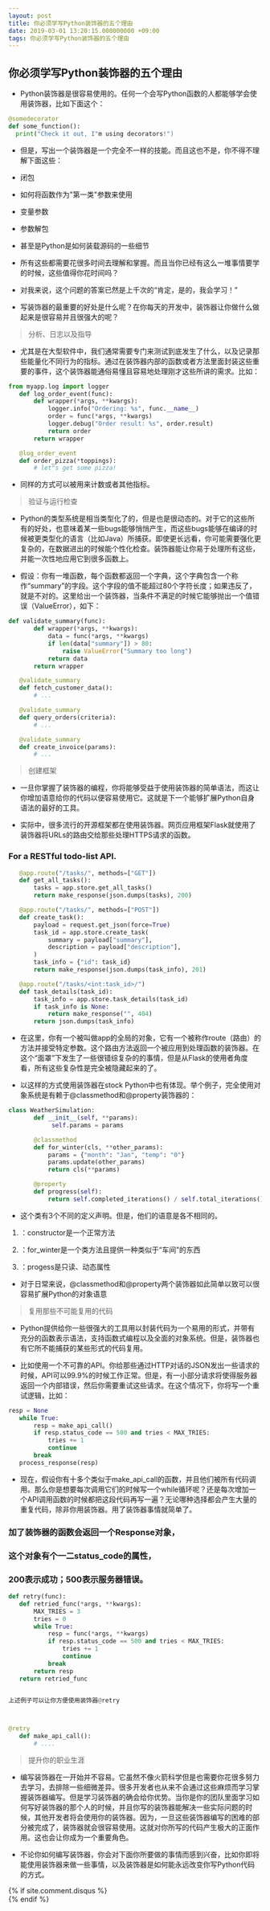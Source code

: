 ```yaml
---
layout: post
title: 你必须学写Python装饰器的五个理由
date: 2019-03-01 13:20:15.000000000 +09:00
tags: 你必须学写Python装饰器的五个理由
---
```


## 你必须学写Python装饰器的五个理由
- Python装饰器是很容易使用的。任何一个会写Python函数的人都能够学会使用装饰器，比如下面这个：


```python
@somedecorator
def some_function():
  print("Check it out, I"m using decorators!")
```


- 但是，写出一个装饰器是一个完全不一样的技能。而且这也不是，你不得不理解下面这些：



- 闭包
- 如何将函数作为"第一类"参数来使用
- 变量参数
- 参数解包
- 甚至是Python是如何装载源码的一些细节


- 所有这些都需要花很多时间去理解和掌握。而且当你已经有这么一堆事情要学的时候，这些值得你花时间吗？



- 对我来说，这个问题的答案已然是上千次的“肯定，是的，我会学习！”



- 写装饰器的最重要的好处是什么呢？在你每天的开发中，装饰器让你做什么做起来是很容易并且很强大的呢？



> 分析、日志以及指导



- 尤其是在大型软件中，我们通常需要专门来测试到底发生了什么，以及记录那些能量化不同行为的指标。通过在装饰器内部的函数或者方法里面封装这些重要的事件，这个装饰器能通俗易懂且容易地处理刚才这些所讲的需求。比如：


```python
from myapp.log import logger
   def log_order_event(func):
       def wrapper(*args, **kwargs):
           logger.info("Ordering: %s", func.__name__)
           order = func(*args, **kwargs)
           logger.debug("Order result: %s", order.result)
           return order
       return wrapper

   @log_order_event
   def order_pizza(*toppings):
       # let"s get some pizza!
```

- 同样的方式可以被用来计数或者其他指标。



> 验证与运行检查



- Python的类型系统是相当类型化了的，但是也是很动态的。对于它的这些所有的好处，也意味着某一些bugs能够悄悄产生，而这些bugs能够在编译的时候被更类型化的语言（比如Java）所捕获。即使更长远看，你可能需要强化更复杂的，在数据进出的时候能个性化检查。装饰器能让你易于处理所有这些，并能一次性地应用它到很多函数上。



- 假设：你有一堆函数，每个函数都返回一个字典，这个字典包含一个称作“summary”的字段。这个字段的值不能超过80个字符长度；如果违反了，就是不对的。这里给出一个装饰器，当条件不满足的时候它能够抛出一个值错误（ValueError），如下：


```python
def validate_summary(func):
       def wrapper(*args, **kwargs):
           data = func(*args, **kwargs)
           if len(data["summary"]) > 80:
               raise ValueError("Summary too long")
           return data
       return wrapper

   @validate_summary
   def fetch_customer_data():
       # ...

   @validate_summary
   def query_orders(criteria):
       # ...

   @validate_summary
   def create_invoice(params):
       # ...
```

> 创建框架



- 一旦你掌握了装饰器的编程，你将能够受益于使用装饰器的简单语法，而这让你增加语意给你的代码以便容易使用它。这就是下一个能够扩展Python自身语法的最好的工具。



- 实际中，很多流行的开源框架都在使用装饰器。网页应用框架Flask就使用了装饰器将URLs的路由交给那些处理HTTPS请求的函数。



### For a RESTful todo-list API.
```python
   @app.route("/tasks/", methods=["GET"])
   def get_all_tasks():
       tasks = app.store.get_all_tasks()
       return make_response(json.dumps(tasks), 200)

   @app.route("/tasks/", methods=["POST"])
   def create_task():
       payload = request.get_json(force=True)
       task_id = app.store.create_task(
           summary = payload["summary"],
           description = payload["description"],
       )
       task_info = {"id": task_id}
       return make_response(json.dumps(task_info), 201)

   @app.route("/tasks/<int:task_id>/")
   def task_details(task_id):
       task_info = app.store.task_details(task_id)
       if task_info is None:
           return make_response("", 404)
       return json.dumps(task_info)
```

- 在这里，你有一个被叫做app的全局的对象，它有一个被称作route（路由）的方法并接受特定参数。这个路由方法返回一个被应用到处理函数的装饰器。在这个“面罩”下发生了一些很错综复杂的的事情，但是从Flask的使用者角度看，所有这些复杂性是完全被隐藏起来的了。



- 以这样的方式使用装饰器在stock Python中也有体现。举个例子，完全使用对象系统是有赖于@classmethod和@property装饰器的：


```python
class WeatherSimulation:
       def __init__(self, **params):
            self.params = params

       @classmethod
       def for_winter(cls, **other_params):
           params = {"month": "Jan", "temp": "0"}
           params.update(other_params)
           return cls(**params)

       @property
       def progress(self):
           return self.completed_iterations() / self.total_iterations()
```

- 这个类有3个不同的定义声明。但是，他们的语意是各不相同的。



1. ：constructor是一个正常方法

2. ：for_winter是一个类方法且提供一种类似于“车间”的东西

3. ：progess是只读、动态属性



- 对于日常来说，@classmethod和@property两个装饰器如此简单以致可以很容易扩展Python的对象语意



> 复用那些不可能复用的代码



- Python提供给你一些很强大的工具用以封装代码为一个易用的形式，并带有充分的函数表示语法，支持函数式编程以及全面的对象系统。但是，装饰器也有它所不能捕获的某些形式的代码复用。



- 比如使用一个不可靠的API。你给那些通过HTTP对话的JSON发出一些请求的时候，API可以99.9%的时候工作正常。但是，有一小部分请求将使得服务器返回一个内部错误，然后你需要重试这些请求。在这个情况下，你将写一个重试逻辑，比如：


```python
resp = None
   while True:
       resp = make_api_call()
       if resp.status_code == 500 and tries < MAX_TRIES:
           tries += 1
           continue
       break
   process_response(resp)
```

- 现在，假设你有十多个类似于make_api_call的函数，并且他们被所有代码调用。那么你是想要每次调用它们的时候写一个while循环呢？还是每次增加一个API调用函数的时候都把这段代码再写一遍？无论哪种选择都会产生大量的重复代码，除非你用装饰器。用了装饰器事情就简单了。



### 加了装饰器的函数会返回一个Response对象，
### 这个对象有个一二status_code的属性，
### 200表示成功；500表示服务器错误。

```python
def retry(func):
   def retried_func(*args, **kwargs):
       MAX_TRIES = 3
       tries = 0
       while True:
           resp = func(*args, **kwargs)
           if resp.status_code == 500 and tries < MAX_TRIES:
               tries += 1
               continue
           break
       return resp
   return retried_func


上述例子可以让你方便使用装饰器@retry



@retry
   def make_api_call():
       # ....
```

> 提升你的职业生涯



- 编写装饰器在一开始并不容易。它虽然不像火箭科学但是也需要你花很多努力去学习，去排除一些细微差异。很多开发者也从来不会通过这些麻烦而学习掌握装饰器编写。但是学习装饰器的确会给你优势。当你是你的团队里面学习如何写好装饰器的那个人的时候，并且你写的装饰器能解决一些实际问题的时候，其他开发者将会使用你的装饰器。因为，一旦这些装饰器编写的困难的部分被完成了，装饰器就会很容易使用。这就对你所写的代码产生极大的正面作用。这也会让你成为一个重要角色。



- 不论你如何编写装饰器，你会对下面你所要做的事情而感到兴奋，比如你即将能使用装饰器来做一些事情，以及装饰器是如何能永远改变你写Python代码的方式。 

<section class="post-comments">
  {% if site.comment.disqus %}
    <div id="disqus_thread"></div>
    <script>
    
    var disqus_config = function () {
        this.page.url = "{{ page.url | prepend: site.baseurl | prepend: site.url }}";
        this.page.identifier = "{{ page.url }}";
    };

    var disqus_shortname = '{{ site.comment.disqus }}';
    
    (function() { // DON'T EDIT BELOW THIS LINE
        var d = document, s = d.createElement('script');
        s.src = '//' + disqus_shortname + '.disqus.com/embed.js';
        s.setAttribute('data-timestamp', +new Date());
            (d.head || d.body).appendChild(s);
        })();
    </script>
    <noscript>要查看<a href="http://disqus.com/?ref_noscript"> Disqus </a>评论，请启用 JavaScript</noscript>
    
  {% elsif site.comment.duoshuo %}
    <div class="ds-thread" data-thread-key="{{ page.url }}" data-title="{{ page.title }}" data-url="{{ page.url | prepend: site.baseurl | prepend: site.url }}"></div>
    <script type="text/javascript">
        var duoshuoQuery = {short_name:"{{ site.comment.duoshuo }}"};
        (function() {
            var ds = document.createElement('script');
            ds.type = 'text/javascript';ds.async = true;
            ds.src = (document.location.protocol == 'https:' ? 'https:' : 'http:') + '//static.duoshuo.com/embed.js';
            ds.charset = 'UTF-8';
            (document.getElementsByTagName('head')[0] || document.getElementsByTagName('body')[0]).appendChild(ds);
        })();
    </script>
  {% endif %}
  
</section>